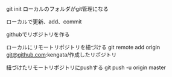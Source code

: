 

git init
ローカルのフォルダがgit管理になる

ローカルで更新、add、commit

githubでリポジトリを作る

ローカルにリモートリポジトリを紐づける
git remote add origin git@github.com:kengata/作成したリポジトリ

紐づけたリモートリポジトリにpushする
git push -u origin master